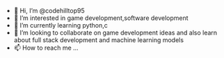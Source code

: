 - 👋 Hi, I’m @codehilltop95
- 👀 I’m interested in game development,software development
- 🌱 I’m currently learning python,c
- 💞️ I’m looking to collaborate on game development ideas and also learn about full stack development and machine learning models
- 📫 How to reach me ...

<!---
codehilltop95/codehilltop95 is a ✨ special ✨ repository because its `README.md` (this file) appears on your GitHub profile.
You can click the Preview link to take a look at your changes.
--->
